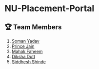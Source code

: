 # NU-Placement-Portal

## 🏆 Team Members
1. <a href="https://github.com/somanyadav">Soman Yadav</a> 
2. <a href="https://github.com/princ1211">Prince Jain</a> 
3. <a href="https://github.com/mahakfaheem">Mahak Faheem</a> 
4. <a href="https://github.com/dikshadutt08">Diksha Dutt</a> 
5. <a href="https://github.com/SiddheshShinde-tech">Siddhesh Shinde</a> 
